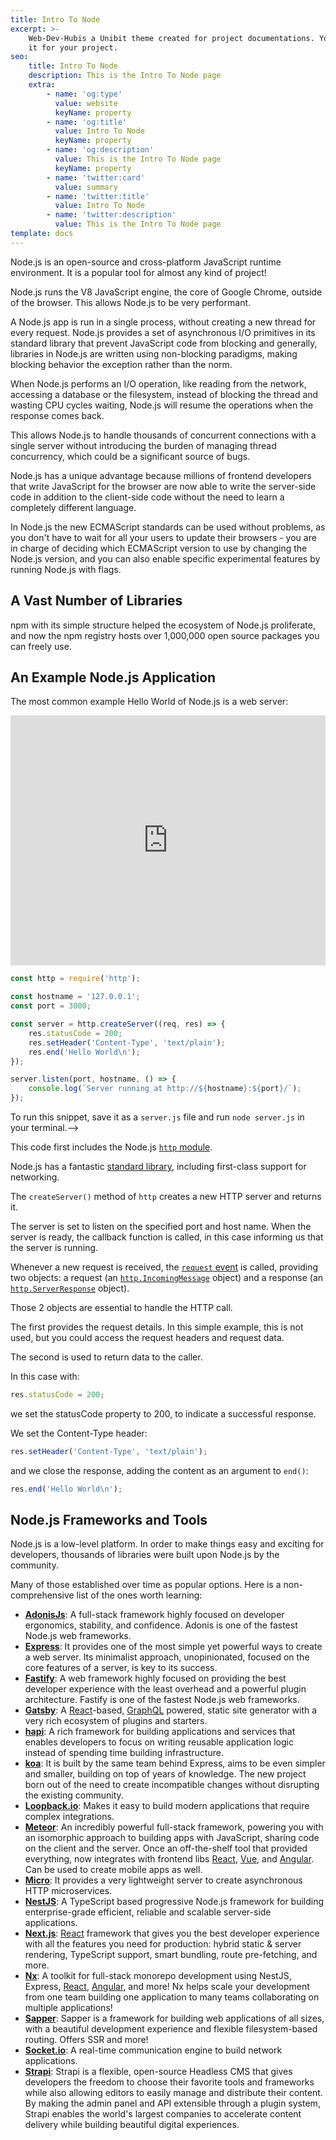 ```yaml
---
title: Intro To Node
excerpt: >-
    Web-Dev-Hubis a Unibit theme created for project documentations. You can use
    it for your project.
seo:
    title: Intro To Node
    description: This is the Intro To Node page
    extra:
        - name: 'og:type'
          value: website
          keyName: property
        - name: 'og:title'
          value: Intro To Node
          keyName: property
        - name: 'og:description'
          value: This is the Intro To Node page
          keyName: property
        - name: 'twitter:card'
          value: summary
        - name: 'twitter:title'
          value: Intro To Node
        - name: 'twitter:description'
          value: This is the Intro To Node page
template: docs
---
```


Node.js is an open-source and cross-platform JavaScript runtime environment. It is a popular tool for almost any kind of project!

Node.js runs the V8 JavaScript engine, the core of Google Chrome, outside of the browser. This allows Node.js to be very performant.

A Node.js app is run in a single process, without creating a new thread for every request. Node.js provides a set of asynchronous I/O primitives in its standard library that prevent JavaScript code from blocking and generally, libraries in Node.js are written using non-blocking paradigms, making blocking behavior the exception rather than the norm.

When Node.js performs an I/O operation, like reading from the network, accessing a database or the filesystem, instead of blocking the thread and wasting CPU cycles waiting, Node.js will resume the operations when the response comes back.

This allows Node.js to handle thousands of concurrent connections with a single server without introducing the burden of managing thread concurrency, which could be a significant source of bugs.

Node.js has a unique advantage because millions of frontend developers that write JavaScript for the browser are now able to write the server-side code in addition to the client-side code without the need to learn a completely different language.

In Node.js the new ECMAScript standards can be used without problems, as you don't have to wait for all your users to update their browsers - you are in charge of deciding which ECMAScript version to use by changing the Node.js version, and you can also enable specific experimental features by running Node.js with flags.

## A Vast Number of Libraries

npm with its simple structure helped the ecosystem of Node.js proliferate, and now the npm registry hosts over 1,000,000 open source packages you can freely use.

## An Example Node.js Application

The most common example Hello World of Node.js is a web server:

<iframe
  title="Hello world web server"
  src="https://glitch.com/embed/#!/embed/nodejs-dev-0001-01?path=server.js&previewSize=30&attributionHidden=true&sidebarCollapsed=true"
  alt="nodejs-dev-0001-01 on Glitch"
  style="height: 400px; width: 100%; border: 0;">
</iframe>
<br>

```js
const http = require('http');

const hostname = '127.0.0.1';
const port = 3000;

const server = http.createServer((req, res) => {
    res.statusCode = 200;
    res.setHeader('Content-Type', 'text/plain');
    res.end('Hello World\n');
});

server.listen(port, hostname, () => {
    console.log(`Server running at http://${hostname}:${port}/`);
});
```

To run this snippet, save it as a `server.js` file and run `node server.js` in your terminal.-->

This code first includes the Node.js [`http` module](https://nodejs.org/api/http.html).

Node.js has a fantastic [standard library](https://nodejs.org/api/), including first-class support for networking.

The `createServer()` method of `http` creates a new HTTP server and returns it.

The server is set to listen on the specified port and host name. When the server is ready, the callback function is called, in this case informing us that the server is running.

Whenever a new request is received, the [`request` event](https://nodejs.org/api/http.html#http_event_request) is called, providing two objects: a request (an [`http.IncomingMessage`](https://nodejs.org/api/http.html#http_class_http_incomingmessage) object) and a response (an [`http.ServerResponse`](https://nodejs.org/api/http.html#http_class_http_serverresponse) object).

Those 2 objects are essential to handle the HTTP call.

The first provides the request details. In this simple example, this is not used, but you could access the request headers and request data.

The second is used to return data to the caller.

In this case with:

```js
res.statusCode = 200;
```

we set the statusCode property to 200, to indicate a successful response.

We set the Content-Type header:

```js
res.setHeader('Content-Type', 'text/plain');
```

and we close the response, adding the content as an argument to `end()`:

```js
res.end('Hello World\n');
```

## Node.js Frameworks and Tools

Node.js is a low-level platform. In order to make things easy and exciting for developers, thousands of libraries were built upon Node.js by the community.

Many of those established over time as popular options. Here is a non-comprehensive list of the ones worth learning:

-   [**AdonisJs**](https://adonisjs.com/): A full-stack framework highly focused on developer ergonomics, stability, and confidence. Adonis is one of the fastest Node.js web frameworks.
-   [**Express**](https://expressjs.com/): It provides one of the most simple yet powerful ways to create a web server. Its minimalist approach, unopinionated, focused on the core features of a server, is key to its success.
-   [**Fastify**](https://fastify.io/): A web framework highly focused on providing the best developer experience with the least overhead and a powerful plugin architecture. Fastify is one of the fastest Node.js web frameworks.
-   [**Gatsby**](https://www.gatsbyjs.com/): A [React](https://reactjs.org/)-based, [GraphQL](https://graphql.org/) powered, static site generator with a very rich ecosystem of plugins and starters.
-   [**hapi**](https://hapijs.com): A rich framework for building applications and services that enables developers to focus on writing reusable application logic instead of spending time building infrastructure.
-   [**koa**](http://koajs.com/): It is built by the same team behind Express, aims to be even simpler and smaller, building on top of years of knowledge. The new project born out of the need to create incompatible changes without disrupting the existing community.
-   [**Loopback.io**](https://loopback.io/): Makes it easy to build modern applications that require complex integrations.
-   [**Meteor**](https://meteor.com): An incredibly powerful full-stack framework, powering you with an isomorphic approach to building apps with JavaScript, sharing code on the client and the server. Once an off-the-shelf tool that provided everything, now integrates with frontend libs [React](https://reactjs.org/), [Vue](https://vuejs.org/), and [Angular](https://angular.io). Can be used to create mobile apps as well.
-   [**Micro**](https://github.com/zeit/micro): It provides a very lightweight server to create asynchronous HTTP microservices.
-   [**NestJS**](https://nestjs.com/): A TypeScript based progressive Node.js framework for building enterprise-grade efficient, reliable and scalable server-side applications.
-   [**Next.js**](https://nextjs.org/): [React](https://reactjs.org) framework that gives you the best developer experience with all the features you need for production: hybrid static & server rendering, TypeScript support, smart bundling, route pre-fetching, and more.
-   [**Nx**](https://nx.dev/): A toolkit for full-stack monorepo development using NestJS, Express, [React](https://reactjs.org/), [Angular](https://angular.io), and more! Nx helps scale your development from one team building one application to many teams collaborating on multiple applications!
-   [**Sapper**](https://sapper.svelte.dev/): Sapper is a framework for building web applications of all sizes, with a beautiful development experience and flexible filesystem-based routing. Offers SSR and more!
-   [**Socket.io**](https://socket.io/): A real-time communication engine to build network applications.
-   [**Strapi**](https://strapi.io/): Strapi is a flexible, open-source Headless CMS that gives developers the freedom to choose their favorite tools and frameworks while also allowing editors to easily manage and distribute their content. By making the admin panel and API extensible through a plugin system, Strapi enables the world's largest companies to accelerate content delivery while building beautiful digital experiences.
